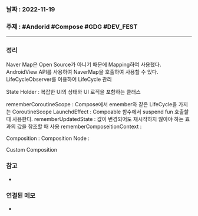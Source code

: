 ### 날짜 : 2022-11-19
### 주제 : #Andorid #Compose #GDG  #DEV_FEST
----
### 정리
Naver Map은 Open Source가 아니기 때문에 Mapping하여 사용했다. AndroidView API를 사용하여 NaverMap을 호출하여 사용할 수 있다. LifeCycleObserver를 이용하여 LifeCycle 관리

State Holder : 복잡한 UI의 상태와 UI 로직을 포함하는 클래스

rememberCoroutineScope : Compose에서 emember와 같은 LifeCycle을 가지는 CoroutineScope
LaunchdEffect : Compoable 함수에서 suspend fun 호출할 때 사용한다.
rememberUpdatedState : 값이 변경되어도 재시작하지 않아야 하는 효과의 값을 참조할 때 사용
rememberComposeitionContext : 

Composition : 
Composition Node : 

Custom Composition

### 참고
- 

### 연결된 메모
- 